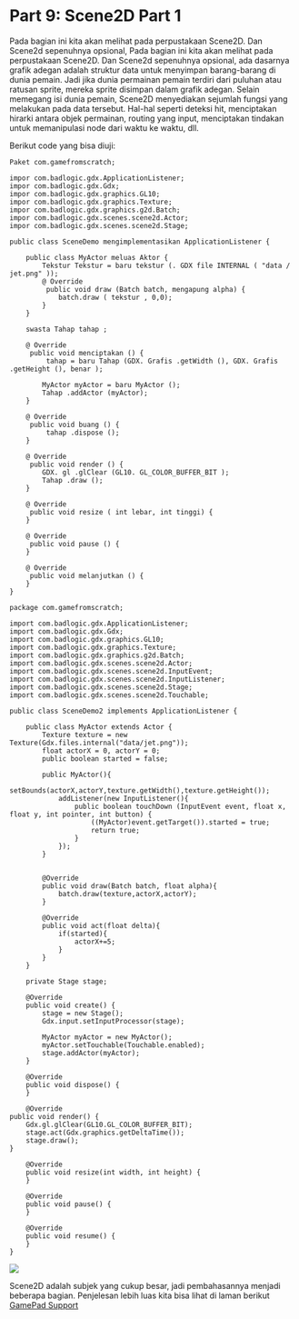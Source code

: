 # Part 9: Scene2D Part 1

Pada bagian ini kita akan melihat pada perpustakaan Scene2D. Dan Scene2d sepenuhnya opsional, Pada bagian ini kita akan melihat pada perpustakaan Scene2D. Dan Scene2d sepenuhnya opsional, ada dasarnya grafik adegan adalah struktur data untuk menyimpan barang-barang di dunia pemain. Jadi jika dunia permainan pemain terdiri dari puluhan atau ratusan sprite, mereka sprite disimpan dalam grafik adegan. Selain memegang isi dunia pemain, Scene2D menyediakan sejumlah fungsi yang melakukan pada data tersebut. Hal-hal seperti deteksi hit, menciptakan hirarki antara objek permainan, routing yang input, menciptakan tindakan untuk memanipulasi node dari waktu ke waktu, dll.

Berikut code yang bisa diuji:
```
Paket com.gamefromscratch;

impor com.badlogic.gdx.ApplicationListener;
impor com.badlogic.gdx.Gdx;
impor com.badlogic.gdx.graphics.GL10;
impor com.badlogic.gdx.graphics.Texture;
impor com.badlogic.gdx.graphics.g2d.Batch;
impor com.badlogic.gdx.scenes.scene2d.Actor;
impor com.badlogic.gdx.scenes.scene2d.Stage;

public class SceneDemo mengimplementasikan ApplicationListener {
    
    public class MyActor meluas Aktor {
        Tekstur Tekstur = baru tekstur (. GDX file INTERNAL ( "data / jet.png" ));
        @ Override
         public void draw (Batch batch, mengapung alpha) {
            batch.draw ( tekstur , 0,0);
        }
    }
    
    swasta Tahap tahap ;
    
    @ Override
     public void menciptakan () {        
         tahap = baru Tahap (GDX. Grafis .getWidth (), GDX. Grafis .getHeight (), benar );
        
        MyActor myActor = baru MyActor ();
        Tahap .addActor (myActor);
    }

    @ Override
     public void buang () {
         tahap .dispose ();
    }

    @ Override
     public void render () {    
        GDX. gl .glClear (GL10. GL_COLOR_BUFFER_BIT );
        Tahap .draw ();
    }

    @ Override
     public void resize ( int lebar, int tinggi) {
    }

    @ Override
     public void pause () {
    }

    @ Override
     public void melanjutkan () {
    }
}
```
```
package com.gamefromscratch;

import com.badlogic.gdx.ApplicationListener;
import com.badlogic.gdx.Gdx;
import com.badlogic.gdx.graphics.GL10;
import com.badlogic.gdx.graphics.Texture;
import com.badlogic.gdx.graphics.g2d.Batch;
import com.badlogic.gdx.scenes.scene2d.Actor;
import com.badlogic.gdx.scenes.scene2d.InputEvent;
import com.badlogic.gdx.scenes.scene2d.InputListener;
import com.badlogic.gdx.scenes.scene2d.Stage;
import com.badlogic.gdx.scenes.scene2d.Touchable;

public class SceneDemo2 implements ApplicationListener {
    
    public class MyActor extends Actor {
        Texture texture = new Texture(Gdx.files.internal("data/jet.png"));
        float actorX = 0, actorY = 0;
        public boolean started = false;

        public MyActor(){
            setBounds(actorX,actorY,texture.getWidth(),texture.getHeight());
            addListener(new InputListener(){
                public boolean touchDown (InputEvent event, float x, float y, int pointer, int button) {
                    ((MyActor)event.getTarget()).started = true;
                    return true;
                }
            });
        }
        
        
        @Override
        public void draw(Batch batch, float alpha){
            batch.draw(texture,actorX,actorY);
        }
        
        @Override
        public void act(float delta){
            if(started){
                actorX+=5;
            }
        }
    }
    
    private Stage stage;
    
    @Override
    public void create() {        
        stage = new Stage();
        Gdx.input.setInputProcessor(stage);
        
        MyActor myActor = new MyActor();
        myActor.setTouchable(Touchable.enabled);
        stage.addActor(myActor);
    }

    @Override
    public void dispose() {
    }

    @Override
public void render() {    
    Gdx.gl.glClear(GL10.GL_COLOR_BUFFER_BIT);
    stage.act(Gdx.graphics.getDeltaTime());
    stage.draw();
}

    @Override
    public void resize(int width, int height) {
    }

    @Override
    public void pause() {
    }

    @Override
    public void resume() {
    }
}
```

<img align="middle" src="http://www.gamefromscratch.com/image.axd?picture=scene2_thumb.gif" /> 

Scene2D adalah subjek yang cukup besar, jadi pembahasannya menjadi beberapa bagian. Penjelesan lebih luas kita bisa lihat di laman berikut [GamePad Support](http://www.gamefromscratch.com/post/2013/11/27/LibGDX-Tutorial-9-Scene2D-Part-1.aspx)
